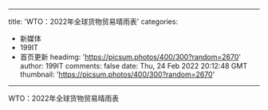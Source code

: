 
---
title: 'WTO：2022年全球货物贸易晴雨表'
categories: 
 - 新媒体
 - 199IT
 - 首页更新
headimg: 'https://picsum.photos/400/300?random=2670'
author: 199IT
comments: false
date: Thu, 24 Feb 2022 20:12:48 GMT
thumbnail: 'https://picsum.photos/400/300?random=2670'
---

<div>   
WTO：2022年全球货物贸易晴雨表  
</div>
            